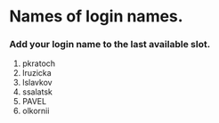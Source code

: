 # Names of login names.

### Add your login name to the last available slot.

1. pkratoch
2. lruzicka
3. lslavkov
4. ssalatsk
5. PAVEL
6. olkornii
